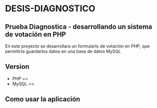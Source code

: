 # DESIS-DIAGNOSTICO 
## Prueba Diagnostica - desarrollando un sistema de votación en PHP

En este proyecto se desarrollara un formulario de votación en PHP, que permitirta guardarlos datos en una base de datos MySQL


## Version

- PHP  == 
- MySQL ==

## Como usar la aplicación

